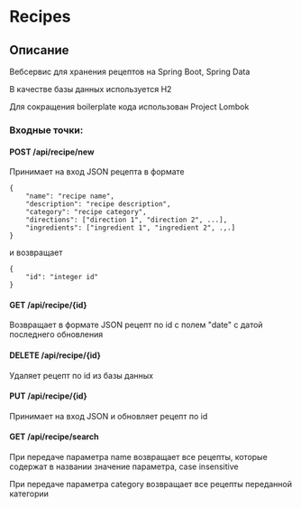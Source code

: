 # Recipes

## Описание
Вебсервис для хранения рецептов на Spring Boot, Spring Data

В качестве базы данных используется H2

Для сокращения boilerplate кода использован Project Lombok

### Входные точки:

#### POST /api/recipe/new

Принимает на вход JSON рецепта в формате
```
{
    "name": "recipe name",
    "description": "recipe description",
    "category": "recipe category",
    "directions": ["direction 1", "direction 2", ...],
    "ingredients": ["ingredient 1", "ingredient 2", .,.]
}
```
и возвращает 
```
{
    "id": "integer id"
}
```
#### GET /api/recipe/{id}

Возвращает в формате JSON рецепт по id с полем "date" с датой последнего обновления

#### DELETE /api/recipe/{id}

Удаляет рецепт по id из базы данных

#### PUT /api/recipe/{id}

Принимает на вход JSON и обновляет рецепт по id

#### GET /api/recipe/search

При передаче параметра name возвращает все рецепты, которые содержат в названии значение параметра, case insensitive

При передаче параметра category возвращает все рецепты переданной категории
